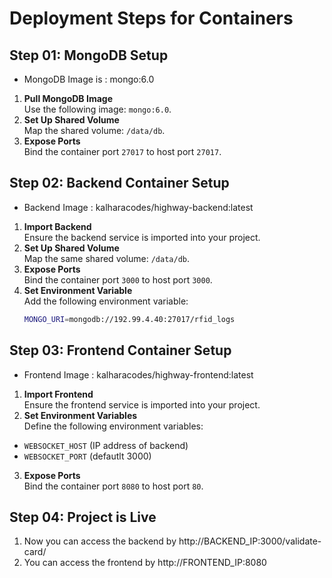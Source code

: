 # Deployment Steps for Containers

## Step 01: MongoDB Setup
- MongoDB Image is : mongo:6.0
1. **Pull MongoDB Image**  
   Use the following image: `mongo:6.0`.
2. **Set Up Shared Volume**  
   Map the shared volume: `/data/db`.
3. **Expose Ports**  
   Bind the container port `27017` to host port `27017`.

## Step 02: Backend Container Setup
- Backend Image : kalharacodes/highway-backend:latest
1. **Import Backend**  
   Ensure the backend service is imported into your project.
2. **Set Up Shared Volume**  
   Map the same shared volume: `/data/db`.
3. **Expose Ports**  
   Bind the container port `3000` to host port `3000`.
4. **Set Environment Variable**  
   Add the following environment variable:  
   ```bash
   MONGO_URI=mongodb://192.99.4.40:27017/rfid_logs

## Step 03: Frontend Container Setup
- Frontend Image : kalharacodes/highway-frontend:latest
1. **Import Frontend**  
Ensure the frontend service is imported into your project.
2. **Set Environment Variables**  
Define the following environment variables:  
- `WEBSOCKET_HOST` (IP address of backend)  
- `WEBSOCKET_PORT` (defautlt 3000)
3. **Expose Ports**  
Bind the container port `8080` to host port `80`.

## Step 04: Project is Live 
1. Now you can access the backend by http://BACKEND_IP:3000/validate-card/
2. You can access the frontend by http://FRONTEND_IP:8080
